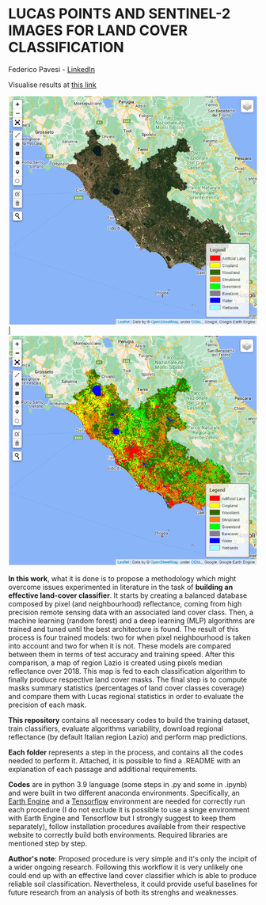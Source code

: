 # LUCAS POINTS AND SENTINEL-2 IMAGES FOR LAND COVER CLASSIFICATION

Federico Pavesi - [LinkedIn](https://www.linkedin.com/in/federico-pavesi-b2360323a/)

Visualise results at [this link](https://federicopavesi-github-app-app-tn5gy3.streamlitapp.com/)

![RGB Lazio image](https://github.com/FedericoPavesi/Lucas_points_for_Sentinel2_LandCover_Download/blob/main/RGB.PNG) | ![Lazio land cover map](https://github.com/FedericoPavesi/Lucas_points_for_Sentinel2_LandCover_Download/blob/main/CLASSIFIED.PNG)

__In this work__, what it is done is to propose a methodology which might overcome issues experimented in literature in the task of __building an effective land-cover classifier__. It starts by creating a balanced database composed by pixel (and neighbourhood) reflectance, coming from high precision remote sensing data with an associated land cover class. Then, a machine learning (random forest) and a deep learning (MLP) algorithms are trained and tuned until the best architecture is found. The result of this process is four trained models: two for when pixel neighbourhood is taken into account and two for when it is not. These models are compared between them in terms of test accuracy and training speed. After this comparison, a map of region Lazio is created using pixels median reflectance over 2018. This map is fed to each classification algorithm to finally produce respective land cover masks. The final step is to compute masks summary statistics (percentages of land cover classes coverage) and compare them with Lucas regional statistics in order to evaluate the precision of each mask.

__This repository__ contains all necessary codes to build the training dataset, train classifiers, evaluate algorithms variability, download regional reflectance (by default Italian region Lazio) and perform map predictions. 

__Each folder__ represents a step in the process, and contains all the codes needed to perform it. Attached, it is possible to find a .README with an explanation of each passage and additional requirements.

__Codes__ are in python 3.9 language (some steps in .py and some in .ipynb) and were built in two different anaconda environments. Specifically, an [Earth Engine](https://earthengine.google.com/) and a [Tensorflow](https://www.tensorflow.org/) environment are needed for correctly run each procedure (I do not exclude it is possible to use a singe environment with Earth Engine and Tensorflow but I strongly suggest to keep them separately), follow installation procedures available from their respective website to correctly build both environments. Required libraries are mentioned step by step.

__Author's note__: Proposed procedure is very simple and it's only the incipit of a wider ongoing research. Following this workflow it is very unlikely one could end up with an effective land cover classifier which is able to produce reliable soil classification. Nevertheless, it could provide useful baselines for future research from an analysis of both its strenghs and weaknesses. 


